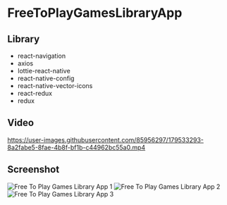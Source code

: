 # FreeToPlayGamesLibraryApp

## Library

- react-navigation
- axios
- lottie-react-native
- react-native-config
- react-native-vector-icons
- react-redux
- redux

## Video

https://user-images.githubusercontent.com/85956297/179533293-8a2fabe5-8fae-4b8f-bf1b-c44962bc55a0.mp4

## Screenshot

![Free To Play Games Library App 1](https://user-images.githubusercontent.com/85956297/179533432-a262e793-80b4-4e22-ac84-5f0d84cb8042.png)
![Free To Play Games Library App 2](https://user-images.githubusercontent.com/85956297/179533446-9356bf58-029e-464e-8a11-567b200408fc.png)
![Free To Play Games Library App 3](https://user-images.githubusercontent.com/85956297/179533464-d5a0a6e7-e751-4260-948d-91c53c000a1a.png)
